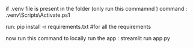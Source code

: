 if .venv file is present in the folder (only run this commamnd ) command : .venv\Scripts\Activate.ps1

run: pip install -r requirements.txt #for all the requirements

now run this command to locally run the app :  streamlit run app.py      
